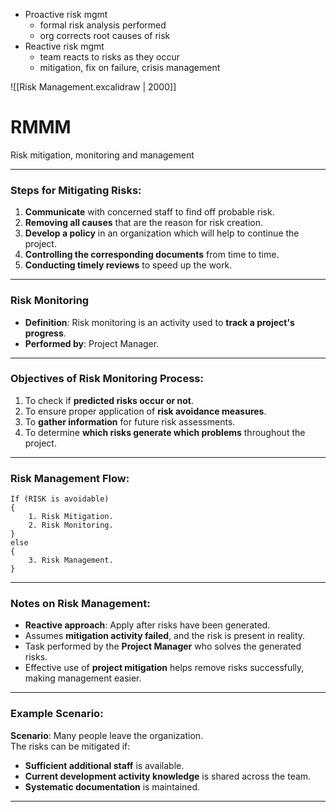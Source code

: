 - Proactive risk mgmt
	- formal risk analysis performed
	- org corrects root causes of risk
- Reactive risk mgmt
	- team reacts to risks as they occur
	- mitigation, fix on failure, crisis management

![[Risk Management.excalidraw | 2000]]

# RMMM
Risk mitigation, monitoring and management

---
### Steps for Mitigating Risks:

1. **Communicate** with concerned staff to find off probable risk.
2. **Removing all causes** that are the reason for risk creation.
3. **Develop a policy** in an organization which will help to continue the project.
4. **Controlling the corresponding documents** from time to time.
5. **Conducting timely reviews** to speed up the work.

---

### Risk Monitoring

- **Definition**: Risk monitoring is an activity used to **track a project's progress**.
- **Performed by**: Project Manager.

---

### Objectives of Risk Monitoring Process:

1. To check if **predicted risks occur or not**.
2. To ensure proper application of **risk avoidance measures**.
3. To **gather information** for future risk assessments.
4. To determine **which risks generate which problems** throughout the project.

---

### Risk Management Flow:

```plaintext
If (RISK is avoidable)
{
    1. Risk Mitigation.
    2. Risk Monitoring.
}
else
{
    3. Risk Management.
}
```

---

### Notes on Risk Management:

- **Reactive approach**: Apply after risks have been generated.
- Assumes **mitigation activity failed**, and the risk is present in reality.
- Task performed by the **Project Manager** who solves the generated risks.
- Effective use of **project mitigation** helps remove risks successfully, making management easier.

---

### Example Scenario:

**Scenario**: Many people leave the organization.  
The risks can be mitigated if:

- **Sufficient additional staff** is available.
- **Current development activity knowledge** is shared across the team.
- **Systematic documentation** is maintained.

---
